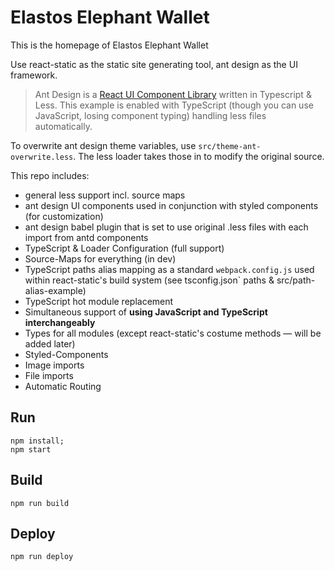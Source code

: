 # Elastos Elephant Wallet

This is the homepage of Elastos Elephant Wallet

Use react-static as the static site generating tool, ant design as the UI framework.

> Ant Design is a [React UI Component Library](https://github.com/ant-design/ant-design) written in Typescript & Less.
This example is enabled with TypeScript (though you can use JavaScript, losing
component typing) handling less files automatically.

To overwrite ant design theme variables, use `src/theme-ant-overwrite.less`.
The less loader takes those in to modify the original source.

This repo includes:
- general less support incl. source maps
- ant design UI components used in conjunction with styled components (for
customization)
- ant design babel plugin that is set to use original .less files with each
import from antd components
- TypeScript & Loader Configuration (full support)
- Source-Maps for everything (in dev)
- TypeScript paths alias mapping as a standard `webpack.config.js` used
within react-static's build system (see tsconfig.json` paths &
src/path-alias-example)
- TypeScript hot module replacement
- Simultaneous support of **using JavaScript and TypeScript interchangeably**
- Types for all modules (except react-static's costume methods — will be
added later)
- Styled-Components
- Image imports
- File imports
- Automatic Routing

## Run

```shell
npm install;
npm start
```

## Build

```shell
npm run build
```

## Deploy

```shell
npm run deploy
```
